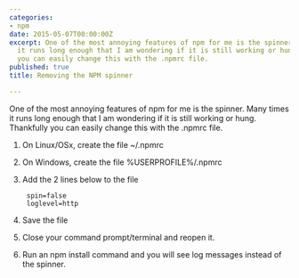 ```yaml
---
categories:
- npm
date: 2015-05-07T00:00:00Z
excerpt: One of the most annoying features of npm for me is the spinner.  Many times
  it runs long enough that I am wondering if it is still working or hung.  Thankfully
  you can easily change this with the .npmrc file.
published: true
title: Removing the NPM spinner

---
```


One of the most annoying features of npm for me is the spinner.  Many times it runs long enough that I am wondering if it is still working or hung.  Thankfully you can easily change this with the .npmrc file.

1. On Linux/OSx, create the file ~/.npmrc
1. On Windows, create the file %USERPROFILE%/.npmrc
1. Add the 2 lines below to the file

		spin=false	
		loglevel=http
	
1. Save the file
1. Close your command prompt/terminal and reopen it.  
1. Run an npm install command and you will see log messages instead of the spinner.

